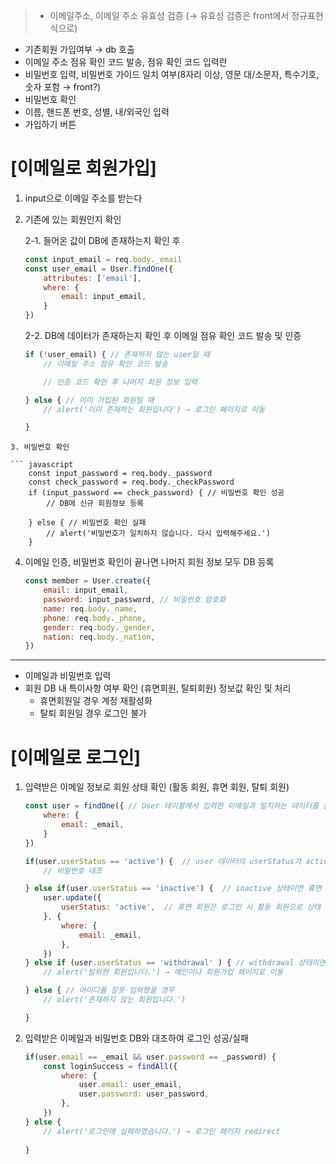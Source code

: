 > - 이메일주소, 이메일 주소 유효성 검증 (→ 유효성 검증은 front에서 정규표현식으로)
- 기존회원 가입여부 → db 호출
- 이메일 주소 점유 확인 코드 발송, 점유 확인 코드 입력란
- 비밀번호 입력, 비밀번호 가이드 일치 여부(8자리 이상, 영문 대/소문자, 특수기호, 숫자 포함 → front?)
- 비밀번호 확인
- 이름, 핸드폰 번호, 성별, 내/외국인 입력 
- 가입하기 버튼


# [이메일로 회원가입]

1.  input으로 이메일 주소를 받는다 

2. 기존에 있는 회원인지 확인 

    2-1. 들어온 값이 DB에 존재하는지 확인 후
    ```javascript
    const input_email = req.body._email
    const user_email = User.findOne({
        attributes: ['email'],
        where: {
            email: input_email,
        }
    })
    ```

    2-2. DB에 데이터가 존재하는지 확인 후 이메일 점유 확인 코드 발송 및 인증  

    ```javascript
    if (!user_email) { // 존재하지 않는 user일 때 
        // 이메일 주소 점유 확인 코드 발송 

        // 인증 코드 확인 후 나머지 회원 정보 입력

    } else { // 이미 가입된 회원일 때 
        // alert('이미 존재하는 회원입니다') → 로그인 페이지로 이동  
    
    }
```
3. 비밀번호 확인 
    
``` javascript    
    const input_password = req.body._password
    const check_password = req.body._checkPassword
    if (input_password == check_password) { // 비밀번호 확인 성공 
        // DB에 신규 회원정보 등록 

    } else { // 비밀번호 확인 실패 
        // alert('비밀번호가 일치하지 않습니다. 다시 입력해주세요.')  
    }
```



4. 이메일 인증, 비밀번호 확인이 끝나면 나머지 회원 정보 모두 DB 등록  
    
    ``` javascript
    const member = User.create({
        email: input_email,
        password: input_password, // 비밀번호 암호화
        name: req.body._name,
        phone: req.body._phone,
        gender: req.body._gender,
        nation: req.body._nation,
    })
    ```


---

- 이메일과 비밀번호 입력 
- 회원 DB 내 특이사항 여부 확인 (휴면회원, 탈퇴회원) 정보값 확인 및 처리 
    - 휴면회원일 경우 계정 재활성화 
    - 탈퇴 회원일 경우 로그인 불가 

# [이메일로 로그인]

1. 입력받은 이메일 정보로 회원 상태 확인 (활동 회원, 휴면 회원, 탈퇴 회원) 

    ``` javascript
    const user = findOne({ // User 테이블에서 입력한 이메일과 일치하는 데이터를 불러온다 
        where: {
            email: _email,
        }
    })

    if(user.userStatus == 'active') {  // user 데이터의 userStatus가 active 상태이면 활동 회원
        // 비밀번호 대조 

    } else if(user.userStatus == 'inactive') {  // inactive 상태이면 휴면 회원
        user.update({
            userStatus: 'active',  // 휴면 회원은 로그인 시 활동 회원으로 상태 변경
        }, {
            where: { 
                email: _email,
            },
        })
    } else if (user.userStatus == 'withdrawal' ) { // withdrawal 상태이면 탈퇴 회원 
        // alert('탈퇴한 회원입니다.') → 메인이나 회원가입 페이지로 이동 
    
    } else { // 아이디를 잘못 입력했을 경우 
        // alert('존재하지 않는 회원입니다.')
    
    }
    ```

2. 입력받은 이메일과 비밀번호 DB와 대조하여 로그인 성공/실패 

    ``` javascript
    if(user.email == _email && user.password == _password) {
        const loginSuccess = findAll({
            where: {
                user.email: user_email,
                user.password: user_password,
            },
        })
    } else {
        // alert('로그인에 실패하였습니다.') → 로그인 페이지 redirect 
        
    }
    ```




    


